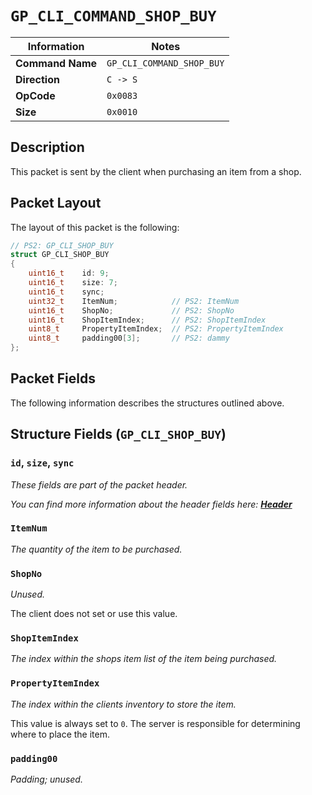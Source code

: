 # `GP_CLI_COMMAND_SHOP_BUY`

| Information               | Notes |
|---                        |---    |
| **Command Name**          | `GP_CLI_COMMAND_SHOP_BUY` |
| **Direction**             | `C -> S` |
| **OpCode**                | `0x0083` |
| **Size**                  | `0x0010` |

## Description

This packet is sent by the client when purchasing an item from a shop.

## Packet Layout

The layout of this packet is the following:

```cpp
// PS2: GP_CLI_SHOP_BUY
struct GP_CLI_SHOP_BUY
{
    uint16_t    id: 9;
    uint16_t    size: 7;
    uint16_t    sync;
    uint32_t    ItemNum;            // PS2: ItemNum
    uint16_t    ShopNo;             // PS2: ShopNo
    uint16_t    ShopItemIndex;      // PS2: ShopItemIndex
    uint8_t     PropertyItemIndex;  // PS2: PropertyItemIndex
    uint8_t     padding00[3];       // PS2: dammy
};
```

## Packet Fields

The following information describes the structures outlined above.

## Structure Fields (`GP_CLI_SHOP_BUY`)

### `id`, `size`, `sync`

_These fields are part of the packet header._

_You can find more information about the header fields here: [**Header**](/world/HEADER.md)_

### `ItemNum`

_The quantity of the item to be purchased._

### `ShopNo`

_Unused._

The client does not set or use this value.

### `ShopItemIndex`

_The index within the shops item list of the item being purchased._

### `PropertyItemIndex`

_The index within the clients inventory to store the item._

This value is always set to `0`. The server is responsible for determining where to place the item.

### `padding00`

_Padding; unused._
